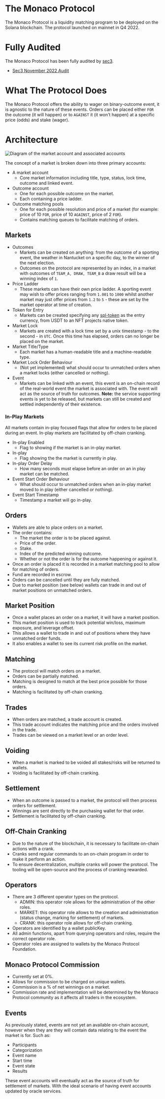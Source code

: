 # The Monaco Protocol

The Monaco Protocol is a liquidity matching program to be deployed on the Solana blockchain. The protocol launched on mainnet in Q4 2022.

# Fully Audited

The Monaco Protocol has been fully audited by [sec3](https://www.sec3.dev/).

- [Sec3 November 2022 Audit](../media/pdf/sec3_audit_the_monaco_protocol_nov_2022.pdf)

# What The Protocol Does

The Monaco Protocol offers the ability to wager on binary-outcome event, it is agnostic to the nature of these events. Orders can be placed either `FOR` the outcome (it will happen) or to `AGAINST` it (it won't happen) at a specific price (odds) and stake (wager).

# Architecture

![Diagram of the market account and associated accounts](../media/images/architecture_overview_1.png)

The concept of a market is broken down into three primary accounts:

- A market account
  - Core market information including title, type, status, lock time, outcome and linked event.
- Outcome account
  - One for each possible outcome on the market.
  - Each containing a price ladder.
- Outcome matching pools
  - One for each possible resolution and price of a market (for example: price of 10 `FOR`, price of 10 `AGAINST`, price of 2 `FOR`).
  - Contains matching queues to facilitate matching of orders.

## Markets

- Outcomes
  - Markets can be created on anything: from the outcome of a sporting event, the weather in Nantucket on a specific day, to the winner of the next election.
  - Outcomes on the protocol are represented by an index, in a market with outcomes of `TEAM_A, DRAW, TEAM_B` a draw result will be a winning index of `1`.
- Price Ladder
  - These markets can have their own price ladder. A sporting event may wish to offer prices ranging from `1.001` to `1000` whilst another market may just offer prices from `1.2` to `5` - these are set by the market operator at time of creation.
- Token for Entry
  - Markets can be created specifying any [spl-token](https://spl.solana.com/token) as the entry currency, from USDT to an NFT projects native token.
- Market Lock
  - Markets are created with a lock time set by a unix timestamp - to the second - in `UTC`. Once this time has elapsed, orders can no longer be placed on the market.
- Market Title/Type
  - Each market has a human-readable title and a machine-readable type.
- Market Lock Order Behaviour
  - (Not yet implemented) what should occur to unmatched orders when a market locks (either cancelled or nothing).
- Event
  - Markets can be linked with an event, this event is an on-chain record of the real-world event the market is associated with. The event will act as the source of truth for outcomes. **Note:** the service supporting events is yet to be released, but markets can still be created and settled independently of their existence. 

### In-Play Markets

All markets contain in-play focused flags that allow for orders to be placed during an event. In-play markets are facilitated by off-chain cranking.

- In-play Enabled
  - Flag to showing if the market is an in-play market.
- In-play
  - Flag showing the the market is currently in play.
- In-play Order Delay
  - How many seconds must elapse before an order on an in play market can be matched.
- Event Start Order Behaviour
  - What should occur to unmatched orders when an in-play market moved to in play (either cancelled or nothing).
- Event Start Timestamp
  - Timestamp a market will go in-play.

## Orders

- Wallets are able to place orders on a market.
- The order contains:
  - The market the order is to be placed against.
  - Price of the order.
  - Stake.
  - Index of the predicted winning outcome.
  - Whether or not the order is for the outcome happening or against it.
- Once an order is placed it is recorded in a market matching pool to allow for matching of orders.
- Fund are recorded in escrow.
- Orders can be cancelled until they are fully matched.
- Due to market position (see below) wallets can trade in and out of market positions on unmatched orders.

## Market Position

- Once a wallet places an order on a market, it will have a market position.
- This market position is used to track potential win/loss, maximum exposure, and leverage offset.
- This allows a wallet to trade in and out of positions where they have unmatched order funds.
- It also enables a wallet to see its current risk profile on the market.

## Matching

- The protocol will match orders on a market.
- Orders can be partially matched.
- Matching is designed to match at the best price possible for those orders.
- Matching is facilitated by off-chain cranking.

## Trades

- When orders are matched, a trade account is created.
- This trade account indicates the matching price and the orders involved in the trade.
- Trades can be viewed on a market level or an order level.

## Voiding

- When a market is marked to be voided all stakes/risks will be returned to wallets.
- Voiding is facilitated by off-chain cranking.

## Settlement

- When an outcome is passed to a market, the protocol will then process orders for settlement.
- Winnings are sent directly to the purchasing wallet for that order.
- Settlement is facilitated by off-chain cranking.

## Off-Chain Cranking

- Due to the nature of the blockchain, it is necessary to facilitate on-chain actions with a crank.
- Cranks send regular commands to an on-chain program in order to make it perform an action.
- To ensure decentralization, multiple cranks will power the protocol. The tooling will be open-source and the process of cranking rewarded.

## Operators

- There are 3 different operator types on the protocol.
  - ADMIN: this operator role allows for the administration of the other roles.
  - MARKET: this operator role allows to the creation and administration (status change, marking for settlement) of markets.
  - CRANK: this operator role allows for off-chain cranking.
- Operators are identified by a wallet publicKey.
- All admin functions, apart from querying operators and roles, require the correct operator role.
- Operator roles are assigned to wallets by the Monaco Protocol Foundation.

## Monaco Protocol Commission

- Currently set at 0%.
- Allows for commission to be charged on unique wallets.
- Commission is a % of net winnings on a market.
- Commission rate and implementation will be determined by the Monaco Protocol community as it affects all traders in the ecosystem.

## Events

As previously stated, events are not yet an available on-chain account, however when they are they will contain data relating to the event the market is for. Such as:

- Participants
- Categorization
- Event name
- Start time
- Event state
- Results

These event accounts will eventually act as the source of truth for settlement of markets. With the ideal scenario of having event accounts updated by oracle services.
